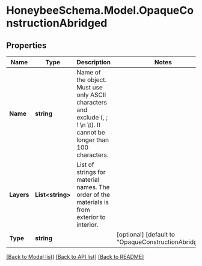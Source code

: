 
# HoneybeeSchema.Model.OpaqueConstructionAbridged

## Properties

Name | Type | Description | Notes
------------ | ------------- | ------------- | -------------
**Name** | **string** | Name of the object. Must use only ASCII characters and exclude (, ; ! \\n \\t). It cannot be longer than 100 characters. | 
**Layers** | **List&lt;string&gt;** | List of strings for material names. The order of the materials is from exterior to interior. | 
**Type** | **string** |  | [optional] [default to "OpaqueConstructionAbridged"]

[[Back to Model list]](../README.md#documentation-for-models)
[[Back to API list]](../README.md#documentation-for-api-endpoints)
[[Back to README]](../README.md)

